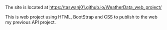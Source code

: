 The site is located at https://taswanj01.github.io/WeatherData_web_project/

This is web project using HTML, BootStrap and CSS to publish to the web my previous API project.